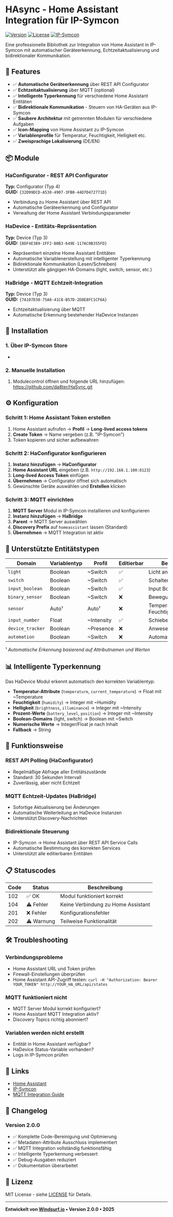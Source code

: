 # HAsync - Home Assistant Integration für IP-Symcon

[![Version](https://img.shields.io/badge/version-2.0.0-blue)](https://github.com/your-repo)
[![License](https://img.shields.io/badge/license-MIT-green)](LICENSE)
[![IP-Symcon](https://img.shields.io/badge/IP--Symcon-4.0+-orange)](https://symcon.de)

Eine professionelle Bibliothek zur Integration von Home Assistant in IP-Symcon mit automatischer Geräteerkennung, Echtzeitaktualisierung und bidirektionaler Kommunikation.

## 🌟 Features

- ✅ **Automatische Geräteerkennung** über REST API Configurator
- ✅ **Echtzeitaktualisierung** über MQTT (optional)
- ✅ **Intelligente Typerkennung** für verschiedene Home Assistant Entitäten
- ✅ **Bidirektionale Kommunikation** - Steuern von HA-Geräten aus IP-Symcon
- ✅ **Saubere Architektur** mit getrennten Modulen für verschiedene Aufgaben
- ✅ **Icon-Mapping** von Home Assistant zu IP-Symcon
- ✅ **Variablenprofile** für Temperatur, Feuchtigkeit, Helligkeit etc.
- ✅ **Zweisprachige Lokalisierung** (DE/EN)

## 📦 Module

### HaConfigurator - REST API Configurator
**Typ:** Configurator (Typ 4)  
**GUID:** `{32D99DCD-A530-4907-3FB0-44D7D472771D}`

- Verbindung zu Home Assistant über REST API
- Automatische Geräteerkennung und Configurator
- Verwaltung der Home Assistant Verbindungsparameter

### HaDevice - Entitäts-Repräsentation
**Typ:** Device (Typ 3)  
**GUID:** `{8DF4E3B9-1FF2-B0B3-649E-117AC0B355FD}`

- Repräsentiert einzelne Home Assistant Entitäten
- Automatische Variablenerstellung mit intelligenter Typerkennung
- Bidirektionale Kommunikation (Lesen/Schreiben)
- Unterstützt alle gängigen HA-Domains (light, switch, sensor, etc.)

### HaBridge - MQTT Echtzeit-Integration
**Typ:** Device (Typ 3)  
**GUID:** `{7A107D38-75A8-41C8-B57D-2D8E8FC1CF6A}`

- Echtzeitaktualisierung über MQTT
- Automatische Erkennung bestehender HaDevice Instanzen


## 🚀 Installation

### 1. Über IP-Symcon Store
-

### 2. Manuelle Installation

1. Modulecontrol öffnen und folgende URL hinzufügen: https://github.com/da8ter/HaSync.git

## ⚙️ Konfiguration

### Schritt 1: Home Assistant Token erstellen

1. Home Assistant aufrufen → **Profil** → **Long-lived access tokens**
2. **Create Token** → Name vergeben (z.B. "IP-Symcon")
3. Token kopieren und sicher aufbewahren

### Schritt 2: HaConfigurator konfigurieren

1. **Instanz hinzufügen** → **HaConfigurator**
2. **Home Assistant URL** eingeben (z.B. `http://192.168.1.100:8123`)
3. **Long-lived Access Token** einfügen
4. **Übernehmen** → Configurator öffnet sich automatisch
5. Gewünschte Geräte auswählen und **Erstellen** klicken

### Schritt 3: MQTT einrichten 

1. **MQTT Server** Modul in IP-Symcon installieren und konfigurieren
2. **Instanz hinzufügen** → **HaBridge**
3. **Parent** → MQTT Server auswählen
4. **Discovery Prefix** auf `homeassistant` lassen (Standard)
5. **Übernehmen** → MQTT Integration ist aktiv

## 🔧 Unterstützte Entitätstypen

| Domain | Variablentyp | Profil | Editierbar | Beispiel |
|--------|--------------|--------|------------|----------|
| `light` | Boolean | ~Switch | ✅ | Licht an/aus |
| `switch` | Boolean | ~Switch | ✅ | Schalter |
| `input_boolean` | Boolean | ~Switch | ✅ | Input Boolean |
| `binary_sensor` | Boolean | ~Switch | ❌ | Bewegungsmelder |
| `sensor` | Auto¹ | Auto¹ | ❌ | Temperatur, Feuchtigkeit |
| `input_number` | Float | ~Intensity | ✅ | Schieberegler |
| `device_tracker` | Boolean | ~Presence | ❌ | Anwesenheit |
| `automation` | Boolean | ~Switch | ❌ | Automation |

¹ *Automatische Erkennung basierend auf Attributnamen und Werten*

## 📊 Intelligente Typerkennung

Das HaDevice Modul erkennt automatisch den korrekten Variablentyp:

- **Temperatur-Attribute** (`temperature`, `current_temperature`) → Float mit ~Temperature
- **Feuchtigkeit** (`humidity`) → Integer mit ~Humidity  
- **Helligkeit** (`brightness`, `illuminance`) → Integer mit ~Intensity
- **Prozent-Werte** (`battery_level`, `position`) → Integer mit ~Intensity
- **Boolean-Domains** (light, switch) → Boolean mit ~Switch
- **Numerische Werte** → Integer/Float je nach Inhalt
- **Fallback** → String

## 🔄 Funktionsweise

### REST API Polling (HaConfigurator)
- Regelmäßige Abfrage aller Entitätszustände
- Standard: 30 Sekunden Intervall
- Zuverlässig, aber nicht Echtzeit

### MQTT Echtzeit-Updates (HaBridge)
- Sofortige Aktualisierung bei Änderungen
- Automatische Weiterleitung an HaDevice Instanzen
- Unterstützt Discovery-Nachrichten

### Bidirektionale Steuerung
- IP-Symcon → Home Assistant über REST API Service Calls
- Automatische Bestimmung des korrekten Services
- Unterstützt alle editierbaren Entitäten

## 📋 Statuscodes

| Code | Status | Beschreibung |
|------|--------|-------------|
| 102 | ✅ OK | Modul funktioniert korrekt |
| 104 | ⚠️ Fehler | Keine Verbindung zu Home Assistant |
| 201 | ❌ Fehler | Konfigurationsfehler |
| 202 | ⚠️ Warnung | Teilweise Funktionalität |

## 🛠️ Troubleshooting

### Verbindungsprobleme
- Home Assistant URL und Token prüfen
- Firewall-Einstellungen überprüfen
- Home Assistant API-Zugriff testen: `curl -H "Authorization: Bearer YOUR_TOKEN" http://YOUR_HA_URL/api/states`

### MQTT funktioniert nicht
- MQTT Server Modul korrekt konfiguriert?
- Home Assistant MQTT Integration aktiv?
- Discovery Topics richtig abonniert?

### Variablen werden nicht erstellt
- Entität in Home Assistant verfügbar?
- HaDevice Status-Variable vorhanden?
- Logs in IP-Symcon prüfen

## 🔗 Links

- [Home Assistant](https://www.home-assistant.io/)
- [IP-Symcon](https://www.symcon.de/)
- [MQTT Integration Guide](https://www.home-assistant.io/integrations/mqtt/)

## 📝 Changelog

### Version 2.0.0
- ✅ Komplette Code-Bereinigung und Optimierung
- ✅ Metadaten-Attribute Ausschluss implementiert
- ✅ MQTT Integration vollständig funktionsfähig
- ✅ Intelligente Typerkennung verbessert
- ✅ Debug-Ausgaben reduziert
- ✅ Dokumentation überarbeitet

## 📄 Lizenz

MIT License - siehe [LICENSE](LICENSE) für Details.

---

**Entwickelt von [Windsurf.io](https://windsurf.io) • Version 2.0.0 • 2025**